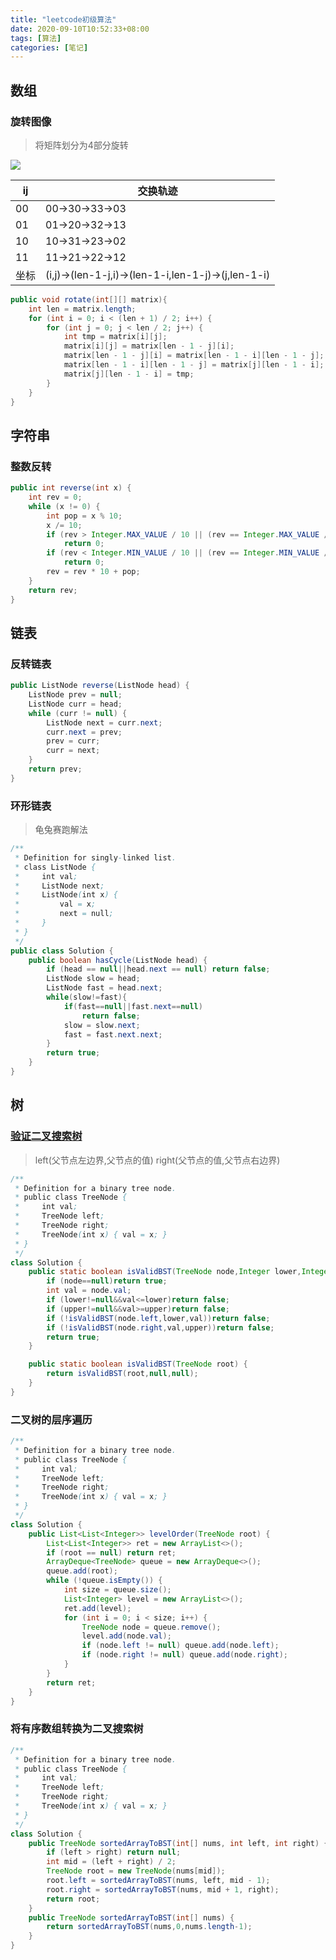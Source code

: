 ```yaml
---
title: "leetcode初级算法"
date: 2020-09-10T10:52:33+08:00
tags: [算法]
categories: [笔记]
---
```


## 数组
### 旋转图像
>将矩阵划分为4部分旋转

![](/images/note/leetcode/rectangles.png)

| ij   | 交换轨迹                                           |
| ---- | -------------------------------------------------- |
| 00   | 00->30->33->03                                     |
| 01   | 01->20->32->13                                     |
| 10   | 10->31->23->02                                     |
| 11   | 11->21->22->12                                     |
| 坐标 | (i,j)->(len-1-j,i)->(len-1-i,len-1-j)->(j,len-1-i) |

```java
public void rotate(int[][] matrix){
    int len = matrix.length;
    for (int i = 0; i < (len + 1) / 2; i++) {
        for (int j = 0; j < len / 2; j++) {
            int tmp = matrix[i][j];
            matrix[i][j] = matrix[len - 1 - j][i];
            matrix[len - 1 - j][i] = matrix[len - 1 - i][len - 1 - j];
            matrix[len - 1 - i][len - 1 - j] = matrix[j][len - 1 - i];
            matrix[j][len - 1 - i] = tmp;
        }
    }
}
```

## 字符串
### 整数反转
```java
public int reverse(int x) {
    int rev = 0;
    while (x != 0) {
        int pop = x % 10;
        x /= 10;
        if (rev > Integer.MAX_VALUE / 10 || (rev == Integer.MAX_VALUE / 10 && pop > Integer.MAX_VALUE % 10))
            return 0;
        if (rev < Integer.MIN_VALUE / 10 || (rev == Integer.MIN_VALUE / 10 && pop < Integer.MIN_VALUE % 10))
            return 0;
        rev = rev * 10 + pop;
    }
    return rev;
}
```

## 链表
### 反转链表
```java
public ListNode reverse(ListNode head) {
    ListNode prev = null;
    ListNode curr = head;
    while (curr != null) {
        ListNode next = curr.next;
        curr.next = prev;
        prev = curr;
        curr = next;
    }
    return prev;
}
```
### 环形链表
>龟兔赛跑解法
```java
/**
 * Definition for singly-linked list.
 * class ListNode {
 *     int val;
 *     ListNode next;
 *     ListNode(int x) {
 *         val = x;
 *         next = null;
 *     }
 * }
 */
public class Solution {
    public boolean hasCycle(ListNode head) {
        if (head == null||head.next == null) return false;
        ListNode slow = head;
        ListNode fast = head.next;
        while(slow!=fast){
            if(fast==null||fast.next==null)
                return false;
            slow = slow.next;
            fast = fast.next.next;
        }
        return true;
    }
}
```

## 树
### [验证二叉搜索树](https://segmentfault.com/a/1190000022041701)
>left(父节点左边界,父节点的值) right(父节点的值,父节点右边界)
```java
/**
 * Definition for a binary tree node.
 * public class TreeNode {
 *     int val;
 *     TreeNode left;
 *     TreeNode right;
 *     TreeNode(int x) { val = x; }
 * }
 */
class Solution {
    public static boolean isValidBST(TreeNode node,Integer lower,Integer upper) {
        if (node==null)return true;
        int val = node.val;
        if (lower!=null&&val<=lower)return false;
        if (upper!=null&&val>=upper)return false;
        if (!isValidBST(node.left,lower,val))return false;
        if (!isValidBST(node.right,val,upper))return false;
        return true;
    }

    public static boolean isValidBST(TreeNode root) {
        return isValidBST(root,null,null);
    }
}
```
### 二叉树的层序遍历
```java
/**
 * Definition for a binary tree node.
 * public class TreeNode {
 *     int val;
 *     TreeNode left;
 *     TreeNode right;
 *     TreeNode(int x) { val = x; }
 * }
 */
class Solution {
    public List<List<Integer>> levelOrder(TreeNode root) {
        List<List<Integer>> ret = new ArrayList<>();
        if (root == null) return ret;
        ArrayDeque<TreeNode> queue = new ArrayDeque<>();
        queue.add(root);
        while (!queue.isEmpty()) {
            int size = queue.size();
            List<Integer> level = new ArrayList<>();
            ret.add(level);
            for (int i = 0; i < size; i++) {
                TreeNode node = queue.remove();
                level.add(node.val);
                if (node.left != null) queue.add(node.left);
                if (node.right != null) queue.add(node.right);
            }
        }
        return ret;
    }
}
```
### 将有序数组转换为二叉搜索树
```java
/**
 * Definition for a binary tree node.
 * public class TreeNode {
 *     int val;
 *     TreeNode left;
 *     TreeNode right;
 *     TreeNode(int x) { val = x; }
 * }
 */
class Solution {
    public TreeNode sortedArrayToBST(int[] nums, int left, int right) {
        if (left > right) return null;
        int mid = (left + right) / 2;
        TreeNode root = new TreeNode(nums[mid]);
        root.left = sortedArrayToBST(nums, left, mid - 1);
        root.right = sortedArrayToBST(nums, mid + 1, right);
        return root;
    }
    public TreeNode sortedArrayToBST(int[] nums) {
        return sortedArrayToBST(nums,0,nums.length-1);
    }
}
```